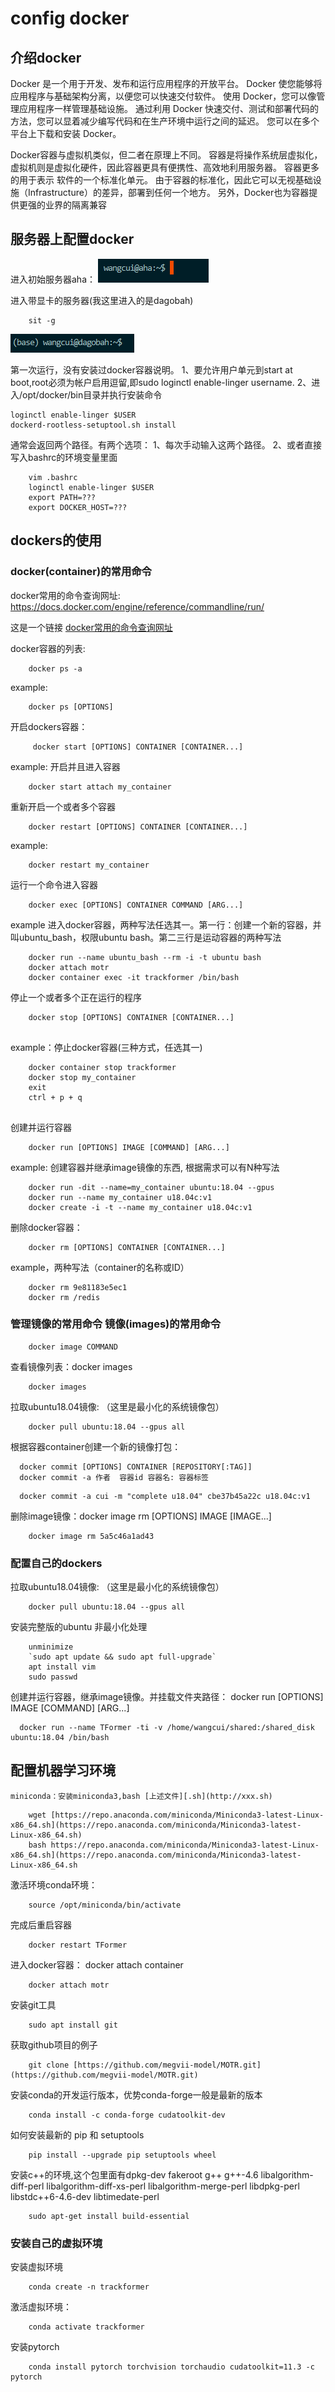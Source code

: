 
# config docker


## 介绍docker
Docker 是一个用于开发、发布和运行应用程序的开放平台。
Docker 使您能够将应用程序与基础架构分离，以便您可以快速交付软件。
使用 Docker，您可以像管理应用程序一样管理基础设施。
通过利用 Docker 快速交付、测试和部署代码的方法，您可以显着减少编写代码和在生产环境中运行之间的延迟。
您可以在多个平台上下载和安装 Docker。


Docker容器与虚拟机类似，但二者在原理上不同。
容器是将操作系统层虚拟化，虚拟机则是虚拟化硬件，因此容器更具有便携性、高效地利用服务器。 
容器更多的用于表示 软件的一个标准化单元。
由于容器的标准化，因此它可以无视基础设施（Infrastructure）的差异，部署到任何一个地方。
另外，Docker也为容器提供更强的业界的隔离兼容




## 服务器上配置docker
进入初始服务器aha：
![](../mpi_server/pics/docker/service_Initial.png)

进入带显卡的服务器(我这里进入的是dagobah)

```shell
    sit -g
```
![](../mpi_server/pics/docker/service_dagobah.png)


第一次运行，没有安装过docker容器说明。
    1、要允许用户单元到start at boot,root必须为帐户启用逗留,即sudo loginctl enable-linger username.
    2、进入/opt/docker/bin目录并执行安装命令

```shell
loginctl enable-linger $USER
dockerd-rootless-setuptool.sh install
```


通常会返回两个路径。有两个选项：
    1、每次手动输入这两个路径。
    2、或者直接写入bashrc的环境变量里面

```shell script
    vim .bashrc
    loginctl enable-linger $USER
    export PATH=???
    export DOCKER_HOST=???
```



## dockers的使用

### docker(container)的常用命令
docker常用的命令查询网址: https://docs.docker.com/engine/reference/commandline/run/


这是一个链接 [docker常用的命令查询网址](https://docs.docker.com/engine/reference/commandline/run/)


docker容器的列表: 
```shell script
    docker ps -a
```
example:
```shell script
    docker ps [OPTIONS]
```

开启dockers容器：
```shell script
     docker start [OPTIONS] CONTAINER [CONTAINER...]
```
example: 开启并且进入容器
```shell script
    docker start attach my_container
```


重新开启一个或者多个容器
```shell script
    docker restart [OPTIONS] CONTAINER [CONTAINER...]
```
example: 
```shell script
    docker restart my_container
```


运行一个命令进入容器
```shell script
    docker exec [OPTIONS] CONTAINER COMMAND [ARG...]
```
example
进入docker容器，两种写法任选其一。第一行：创建一个新的容器，并叫ubuntu_bash，权限ubuntu bash。第二三行是运动容器的两种写法
```shell script
    docker run --name ubuntu_bash --rm -i -t ubuntu bash
    docker attach motr
    docker container exec -it trackformer /bin/bash

```


停止一个或者多个正在运行的程序
```shell script
    docker stop [OPTIONS] CONTAINER [CONTAINER...]
    
```

example：停止docker容器(三种方式，任选其一)
```shell script
    docker container stop trackformer
    docker stop my_container
    exit
    ctrl + p + q
    
```

创建并运行容器 
```shell script
    docker run [OPTIONS] IMAGE [COMMAND] [ARG...]
```

example: 创建容器并继承image镜像的东西, 根据需求可以有N种写法
```shell script
    docker run -dit --name=my_container ubuntu:18.04 --gpus
    docker run --name my_container u18.04c:v1
    docker create -i -t --name my_container u18.04c:v1
```




删除docker容器：
```shell script
    docker rm [OPTIONS] CONTAINER [CONTAINER...]
```

example，两种写法（container的名称或ID）
```shell script
    docker rm 9e81183e5ec1
    docker rm /redis
```



### 管理镜像的常用命令 镜像(images)的常用命令

```shell script
    docker image COMMAND
```

查看镜像列表：docker images
```shell script
    docker images
```

拉取ubuntu18.04镜像:  （这里是最小化的系统镜像包）
```shell script
    docker pull ubuntu:18.04 --gpus all
```


根据容器container创建一个新的镜像打包：
 
 
```shell script
  docker commit [OPTIONS] CONTAINER [REPOSITORY[:TAG]]
  docker commit -a 作者  容器id 容器名: 容器标签
```
 
```shell script
  docker commit -a cui -m "complete u18.04" cbe37b45a22c u18.04c:v1
```

删除image镜像：docker image rm [OPTIONS] IMAGE [IMAGE...]
```shell script
    docker image rm 5a5c46a1ad43
```




### 配置自己的dockers

拉取ubuntu18.04镜像:  （这里是最小化的系统镜像包）
```shell script
    docker pull ubuntu:18.04 --gpus all
```

安装完整版的ubuntu
非最小化处理 
```shell script
    unminimize
    `sudo apt update && sudo apt full-upgrade`
    apt install vim
    sudo passwd
```


创建并运行容器，继承image镜像。并挂载文件夹路径： docker run [OPTIONS] IMAGE [COMMAND] [ARG...]
```shell script
  docker run --name TFormer -ti -v /home/wangcui/shared:/shared_disk ubuntu:18.04 /bin/bash
```

    
## 配置机器学习环境
    miniconda：安装miniconda3,bash [上述文件][.sh](http://xxx.sh)
```shell script
    wget [https://repo.anaconda.com/miniconda/Miniconda3-latest-Linux-x86_64.sh](https://repo.anaconda.com/miniconda/Miniconda3-latest-Linux-x86_64.sh)
    bash https://repo.anaconda.com/miniconda/Miniconda3-latest-Linux-x86_64.sh](https://repo.anaconda.com/miniconda/Miniconda3-latest-Linux-x86_64.sh
```

激活环境conda环境：
```shell script
    source /opt/miniconda/bin/activate
```


完成后重启容器
```shell script
    docker restart TFormer
```

进入docker容器： docker attach container
```shell script
    docker attach motr
```


安装git工具
```shell script
    sudo apt install git
```

获取github项目的例子
```shell script
    git clone [https://github.com/megvii-model/MOTR.git](https://github.com/megvii-model/MOTR.git)
```

安装conda的开发运行版本，优势conda-forge一般是最新的版本
```shell script
    conda install -c conda-forge cudatoolkit-dev
```

如何安装最新的 pip 和 setuptools
```shell script
    pip install --upgrade pip setuptools wheel
```

安装c++的环境,这个包里面有dpkg-dev fakeroot g++ g++-4.6 
    libalgorithm-diff-perl 
    libalgorithm-diff-xs-perl libalgorithm-merge-perl
    libdpkg-perl libstdc++6-4.6-dev libtimedate-perl
  
```shell script
    sudo apt-get install build-essential
```




### 安装自己的虚拟环境


安装虚拟环境
```shell script
    conda create -n trackformer
```


激活虚拟环境：
```shell script
    conda activate trackformer
```

安装pytorch
```shell script
    conda install pytorch torchvision torchaudio cudatoolkit=11.3 -c pytorch
```

